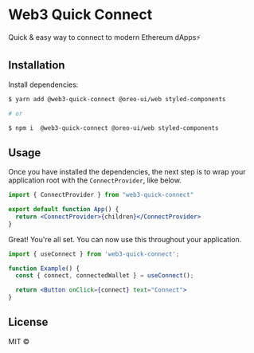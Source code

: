 # Web3 Quick Connect

Quick & easy way to connect to modern Ethereum dApps⚡

## Installation

Install dependencies:

```sh
$ yarn add @web3-quick-connect @oreo-ui/web styled-components

# or

$ npm i  @web3-quick-connect @oreo-ui/web styled-components
```

## Usage

Once you have installed the dependencies, the next step is to wrap your application root with the `ConnectProvider`, like below.

```jsx
import { ConnectProvider } from "web3-quick-connect"

export default function App() {
  return <ConnectProvider>{children}</ConnectProvider>
}
```

Great! You're all set. You can now use this throughout your application.

```jsx
import { useConnect } from 'web3-quick-connect';

function Example() {
  const { connect, connectedWallet } = useConnect();

  return <Button onClick={connect} text="Connect">
}
```

## License

MIT ©
